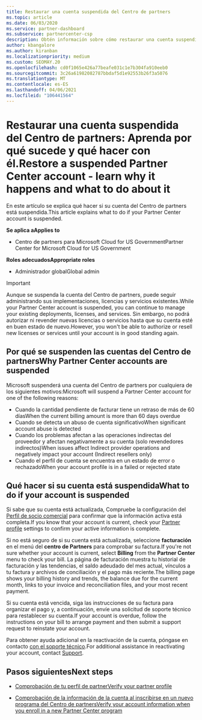 ```yaml
---
title: Restaurar una cuenta suspendida del Centro de partners
ms.topic: article
ms.date: 06/03/2020
ms.service: partner-dashboard
ms.subservice: partnercenter-csp
description: Obtén información sobre cómo restaurar una cuenta suspendida del Centro de partners, por qué se produce la suspensión de la cuenta de partner y cómo puedes usar tu cuenta durante la suspensión.
author: kbangalore
ms.author: kiranban
ms.localizationpriority: medium
ms.custom: SEOMAY.20
ms.openlocfilehash: cd0f1065e426a77beafe031c1e7b304fa910eeb0
ms.sourcegitcommit: 3c26a61982082787bbdaf5d1e92553b26f3a5076
ms.translationtype: MT
ms.contentlocale: es-ES
ms.lasthandoff: 04/06/2021
ms.locfileid: "106441564"
---
```

# <a name="restore-a-suspended-partner-center-account---learn-why-it-happens-and-what-to-do-about-it"></a><span data-ttu-id="24655-103">Restaurar una cuenta suspendida del Centro de partners: Aprenda por qué sucede y qué hacer con él.</span><span class="sxs-lookup"><span data-stu-id="24655-103">Restore a suspended Partner Center account - learn why it happens and what to do about it</span></span>

<span data-ttu-id="24655-104">En este artículo se explica qué hacer si su cuenta del Centro de partners está suspendida.</span><span class="sxs-lookup"><span data-stu-id="24655-104">This article explains what to do if your Partner Center account is suspended.</span></span>

<span data-ttu-id="24655-105">**Se aplica a**</span><span class="sxs-lookup"><span data-stu-id="24655-105">**Applies to**</span></span>

- <span data-ttu-id="24655-106">Centro de partners para Microsoft Cloud for US Government</span><span class="sxs-lookup"><span data-stu-id="24655-106">Partner Center for Microsoft Cloud for US Government</span></span>

<span data-ttu-id="24655-107">**Roles adecuados**</span><span class="sxs-lookup"><span data-stu-id="24655-107">**Appropriate roles**</span></span>

- <span data-ttu-id="24655-108">Administrador global</span><span class="sxs-lookup"><span data-stu-id="24655-108">Global admin</span></span>


> [!IMPORTANT]  
> <span data-ttu-id="24655-109">Aunque se suspenda la cuenta del Centro de partners, puede seguir administrando sus implementaciones, licencias y servicios existentes.</span><span class="sxs-lookup"><span data-stu-id="24655-109">While your Partner Center account is suspended, you can continue to manage your existing deployments, licenses, and services.</span></span> <span data-ttu-id="24655-110">Sin embargo, no podrá autorizar ni revender nuevas licencias o servicios hasta que su cuenta esté en buen estado de nuevo.</span><span class="sxs-lookup"><span data-stu-id="24655-110">However, you won't be able to authorize or resell new licenses or services until your account is in good standing again.</span></span>

## <a name="why-partner-center-accounts-are-suspended"></a><span data-ttu-id="24655-111">Por qué se suspenden las cuentas del Centro de partners</span><span class="sxs-lookup"><span data-stu-id="24655-111">Why Partner Center accounts are suspended</span></span>

<span data-ttu-id="24655-112">Microsoft suspenderá una cuenta del Centro de partners por cualquiera de los siguientes motivos:</span><span class="sxs-lookup"><span data-stu-id="24655-112">Microsoft will suspend a Partner Center account for one of the following reasons:</span></span>

- <span data-ttu-id="24655-113">Cuando la cantidad pendiente de facturar tiene un retraso de más de 60 días</span><span class="sxs-lookup"><span data-stu-id="24655-113">When the current billing amount is more than 60 days overdue</span></span>
- <span data-ttu-id="24655-114">Cuando se detecta un abuso de cuenta significativo</span><span class="sxs-lookup"><span data-stu-id="24655-114">When significant account abuse is detected</span></span>
- <span data-ttu-id="24655-115">Cuando los problemas afectan a las operaciones indirectas del proveedor y afectan negativamente a su cuenta (solo revendedores indirectos)</span><span class="sxs-lookup"><span data-stu-id="24655-115">When issues affect Indirect provider operations and negatively impact your account (Indirect resellers only)</span></span>
- <span data-ttu-id="24655-116">Cuando el perfil de cuenta se encuentra en un estado de error o rechazado</span><span class="sxs-lookup"><span data-stu-id="24655-116">When your account profile is in a failed or rejected state</span></span>

## <a name="what-to-do-if-your-account-is-suspended"></a><span data-ttu-id="24655-117">Qué hacer si su cuenta está suspendida</span><span class="sxs-lookup"><span data-stu-id="24655-117">What to do if your account is suspended</span></span>

<span data-ttu-id="24655-118">Si sabe que su cuenta está actualizada, Compruebe la configuración del [Perfil de socio comercial](https://partner.microsoft.com/pcv/accountsettings/partnerprofile) para confirmar que la información activa está completa.</span><span class="sxs-lookup"><span data-stu-id="24655-118">If you know that your account is current, check your [Partner profile](https://partner.microsoft.com/pcv/accountsettings/partnerprofile) settings to confirm your active information is complete.</span></span> 

<span data-ttu-id="24655-119">Si no está seguro de si su cuenta está actualizada, seleccione **facturación** en el menú del **centro de Partners** para comprobar su factura.</span><span class="sxs-lookup"><span data-stu-id="24655-119">If you're not sure whether your account is current, select **Billing** from the **Partner Center** menu to check your bill.</span></span> <span data-ttu-id="24655-120">La página de facturación muestra tu historial de facturación y las tendencias, el saldo adeudado del mes actual, vínculos a tu factura y archivos de conciliación y el pago más reciente.</span><span class="sxs-lookup"><span data-stu-id="24655-120">The billing page shows your billing history and trends, the balance due for the current month, links to your invoice and reconciliation files, and your most recent payment.</span></span>

<span data-ttu-id="24655-121">Si su cuenta está vencida, siga las instrucciones de su factura para organizar el pago y, a continuación, envíe una solicitud de soporte técnico para restablecer su cuenta.</span><span class="sxs-lookup"><span data-stu-id="24655-121">If your account is overdue, follow the instructions on your bill to arrange payment and then submit a support request to reinstate your account.</span></span> 

<span data-ttu-id="24655-122">Para obtener ayuda adicional en la reactivación de la cuenta, póngase en contacto [con el soporte técnico](https://partner.microsoft.com/dashboard/support/csp/servicerequests/create).</span><span class="sxs-lookup"><span data-stu-id="24655-122">For additional assistance in reactivating your account, contact [Support](https://partner.microsoft.com/dashboard/support/csp/servicerequests/create).</span></span>

## <a name="next-steps"></a><span data-ttu-id="24655-123">Pasos siguientes</span><span class="sxs-lookup"><span data-stu-id="24655-123">Next steps</span></span>

- [<span data-ttu-id="24655-124">Comprobación de tu perfil de partner</span><span class="sxs-lookup"><span data-stu-id="24655-124">Verify your partner profile</span></span>](update-your-partner-profile.md)

- [<span data-ttu-id="24655-125">Comprobación de la información de la cuenta al inscribirse en un nuevo programa del Centro de partners</span><span class="sxs-lookup"><span data-stu-id="24655-125">Verify your account information when you enroll in a new Partner Center program</span></span>](verification-responses.md)
